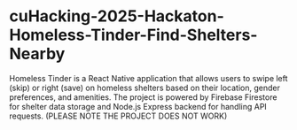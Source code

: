# cuHacking-2025-Hackaton-Homeless-Tinder-Find-Shelters-Nearby
Homeless Tinder is a React Native application that allows users to swipe left (skip) or right (save) on homeless shelters based on their location, gender preferences, and amenities. The project is powered by Firebase Firestore for shelter data storage and Node.js Express backend for handling API requests. (PLEASE NOTE THE PROJECT DOES NOT WORK)
